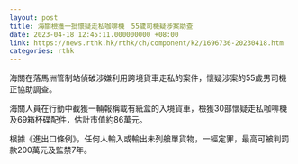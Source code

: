 ```yaml
---
layout: post
title: 海關檢獲一批懷疑走私咖啡機　55歲司機疑涉案助查
date: 2023-04-18 12:45:11.000000000 +08:00
link: https://news.rthk.hk/rthk/ch/component/k2/1696736-20230418.htm
categories: rthk
---
```


海關在落馬洲管制站偵破涉嫌利用跨境貨車走私的案件，懷疑涉案的55歲男司機正協助調查。

海關人員在行動中截獲一輛報稱載有紙盒的入境貨車，檢獲30部懷疑走私咖啡機及69箱杯碟配件，估計市值約86萬元。

根據《進出口條例》，任何人輸入或輸出未列艙單貨物，一經定罪，最高可被判罰款200萬元及監禁7年。
